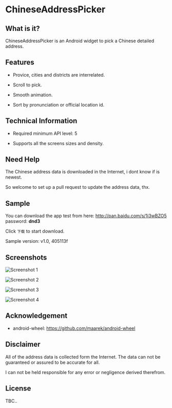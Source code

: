 # ChineseAddressPicker
## What is it?
ChineseAddressPicker is an Android widget to pick a Chinese detailed address.

## Features

* Provice, cities and districts are interrelated.

* Scroll to pick.

* Smooth animation.

* Sort by pronunciation or official location id.

## Technical Information

* Required minimum API level: 5

* Supports all the screens sizes and density.

## Need Help

The Chinese address data is downloaded in the Internet, i dont know if is newest.

So welcome to set up a pull request to update the address data, thx.

## Sample

You can download the app test from here: http://pan.baidu.com/s/1i3wBZO5 password: **dnd3**

Click `下载` to start download.

Sample version: v1.0, 405113f

## Screenshots

![Screenshot 1](https://raw.githubusercontent.com/celerysoft/README/master/ChineseAddressPicker/sc01.png "Screenshot 1")

![Screenshot 2](https://raw.githubusercontent.com/celerysoft/README/master/ChineseAddressPicker/sc02.png "Screenshot 2")

![Screenshot 3](https://raw.githubusercontent.com/celerysoft/README/master/ChineseAddressPicker/sc03.png "Screenshot 3")

![Screenshot 4](https://raw.githubusercontent.com/celerysoft/README/master/ChineseAddressPicker/sc04.png "Screenshot 4")

## Acknowledgement

* android-wheel: https://github.com/maarek/android-wheel

## Disclaimer

All of the address data is collected form the Internet. The data can not be guaranteed or assured to be accurate for all.

I can not be held responsible for any error or negligence derived therefrom.

## License

TBC..
